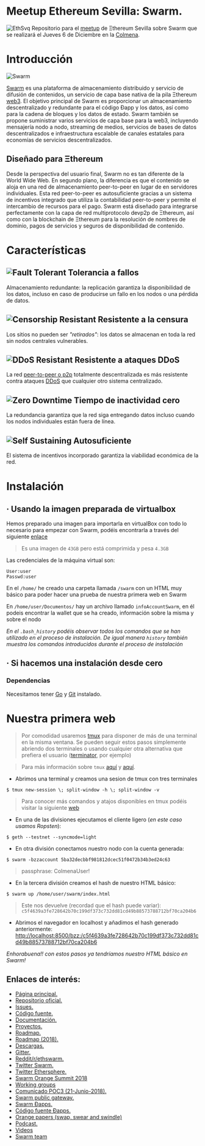 # Meetup Ethereum Sevilla: Swarm.
![EthSvq](./images/EthSvq.jpg)
Repositorio para el [meetup](https://www.meetup.com/es-ES/Ethereum-Meetup-Sevilla/events/256802370/) de Ξthereum Sevilla sobre Swarm que se realizará el Jueves 6 de Diciembre en la [Colmena](https://www.coworkingcolmena.com/).


# Introducción
![Swarm](./images/swarm.png)

[Swarm](https://swarm-gateways.net/bzz:/theswarm.eth/) es una plataforma de almacenamiento distribuido y servicio de difusión de contenidos, un servicio de capa base nativa de la pila Ξthereum [web3](https://web3js.readthedocs.io/en/1.0/getting-started.html). El objetivo principal de Swarm es proporcionar un almacenamiento descentralizado y redundante para el código Đapp y los datos, así como para la cadena de bloques y los datos de estado. Swarm también se propone suministrar varios servicios de capa base para la web3, incluyendo mensajería nodo a nodo, streaming de medios, servicios de bases de datos descentralizados e infraestructura escalable de canales estatales para economías de servicios descentralizados.

## Diseñado para Ξthereum
Desde la perspectiva del usuario final, Swarm no es tan diferente de la World Wide Web. En segundo plano, la diferencia es que el contenido se aloja en una red de almacenamiento peer-to-peer en lugar de en servidores individuales. Esta red peer-to-peer es autosuficiente gracias a un sistema de incentivos integrado que utiliza la contabilidad peer-to-peer y permite el intercambio de recursos para el pago. Swarm está diseñado para integrarse perfectamente con la capa de red multiprotocolo devp2p de Ξthereum, así como con la blockchain de Ξthereum para la resolución de nombres de dominio, pagos de servicios y seguros de disponibilidad de contenido.


# Características
## ![Fault Tolerant](./images/faultTolerant.png) Tolerancia a fallos 
Almacenamiento redundante: la replicación garantiza la disponibilidad de los datos, incluso en caso de producirse un fallo en los nodos o una pérdida de datos.

## ![Censorship Resistant](./images/censorshipResistant.png) Resistente a la censura
Los sitios no pueden ser _"retirados"_: los datos se almacenan en toda la red sin nodos centrales vulnerables.

## ![DDoS Resistant](./images/DDoSResistant.png) Resistente a ataques DDoS
La red [peer-to-peer o p2p](https://es.wikipedia.org/wiki/Peer-to-peer) totalmente descentralizada es más resistente contra ataques [DDoS](https://es.wikipedia.org/wiki/Ataque_de_denegaci%C3%B3n_de_servicio) que cualquier otro sistema centralizado.

## ![Zero Downtime](./images/zeroDowntime.png) Tiempo de inactividad cero
La redundancia garantiza que la red siga entregando datos incluso cuando los nodos individuales están fuera de línea.

## ![Self Sustaining](./images/selfSustaining.png) Autosuficiente
El sistema de incentivos incorporado garantiza la viabilidad económica de la red.


# Instalación

## · Usando la imagen preparada de virtualbox
Hemos preparado una imagen para importarla en virtualBox con todo lo necesario para empezar con Swarm, podéis encontrarla a través del siguiente [enlace](https://www.coworkingcolmena.com/vm/swarmworkshop.zip)

> Es una imagen de `43GB` pero está comprimida y pesa `4.3GB`

Las credenciales de la máquina virtual son:
```
User:user
Passwd:user
```

En el `/home/` he creado una carpeta llamada  `/swarm` con un HTML muy básico para poder hacer una prueba de nuestra primera web en Swarm

En `/home/user/Documentos/` hay un archivo llamado `infoAccountSwarm`, en él podeis encontrar la wallet que se ha creado, información sobre la misma y sobre el nodo

_En el `.bash_history` podéis observar todos los comandos que se han utilizado en el proceso de instalación. De igual manera `history` también muestra los comandos introducidos durante el proceso de instalación_

## · Si hacemos una instalación desde cero
### Dependencias
Necesitamos tener [Go](https://golang.org/) y [Git](http://git.org/) instalado.


# Nuestra primera web
>Por comodidad usaremos [tmux](https://github.com/tmux/tmux/wiki) para disponer de más de una terminal en la misma ventana. Se pueden seguir estos pasos simplemente abriendo dos terminales o usando cualquier otra alternativa que prefiera el usuario ([terminator](https://launchpad.net/terminator), por ejemplo)

>Para más información sobre `tmux` [aquí](https://man.openbsd.org/OpenBSD-current/man1/tmux.1) y [aquí](https://raw.githubusercontent.com/tmux/tmux/master/README).

- Abrimos una terminal y creamos una sesion de tmux con tres terminales 
```
$ tmux new-session \; split-window -h \; split-window -v
```
> Para conocer más comandos y atajos disponibles en tmux podéis visitar la siguiente [web](https://tmuxcheatsheet.com/)
- En una de las divisiones ejecutamos el cliente ligero (_en este caso usamos Ropsten_):
```
$ geth --testnet --syncmode=light
```
- En otra división conectamos nuestro nodo con la cuenta generada:
```
$ swarm -bzzaccount 5ba32decbbf981812dcec51f0472b34b3ed24c63
```
>passphrase: ColmenaUser!
- En la tercera división creamos el hash de nuestro HTML básico:
```
$ swarm up /home/user/swarm/index.html
```
>Este nos devuelve (recordad que el hash puede variar): `c5f4639a3fe728642b70c199df373c732dd81cd49b88573788712bf70ca204b6`

- Abrimos el navegador en localhost y añadimos el hash generado anteriormente:
[http://localhost:8500/bzz:/c5f4639a3fe728642b70c199df373c732dd81cd49b88573788712bf70ca204b6](http://localhost:8500/bzz:/c5f4639a3fe728642b70c199df373c732dd81cd49b88573788712bf70ca204b6)

_Enhorabuena!! con estos pasos ya tendríamos nuestro HTML básico en Swarm!_












## Enlaces de interés:
- [Página principal.](https://swarm-gateways.net/bzz:/theswarm.eth/#)
- [Repositorio oficial.](https://github.com/ethersphere)
- [Issues.](https://github.com/ethersphere/go-ethereum/issues)
- [Código fuente.](https://github.com/ethereum/go-ethereum)
- [Documentación.](https://swarm-guide.readthedocs.io/en/latest/)
- [Proyectos.](https://swarm-gateways.net/bzz:/theswarm.eth/#projects)
- [Roadmap.](https://github.com/ethersphere/swarm/wiki/Roadmap)
- [Roadmap (2018).](https://github.com/orgs/ethersphere/projects/5)
- [Descargas.](https://swarm-gateways.net/bzz:/theswarm.eth/downloads/)
- [Gitter.](https://gitter.im/ethereum/swarm)
- [Reddit/r/ethswarm.](https://www.reddit.com/r/ethswarm)
- [Twitter Swarm.](https://twitter.com/ethswarm)
- [Twitter Ethersphere.](https://twitter.com/ethersphere)
- [Swarm Orange Summit 2018](https://swarm-gateways.net/bzz:/swarm-orange-summit.eth/)
- [Working groups](https://github.com/ethersphere/swarm/wiki/Working-groups)
- [Comunicado POC3 (21-Junio-2018).](https://blog.ethereum.org/2018/06/21/announcing-swarm-proof-of-concept-release-3/)
- [Swarm public gateway.](https://swarm-gateways.net/)
- [Swarm Đapps.](https://swarm-gateways.net/bzz:/swarmapps.eth/)
- [Código fuente Đapps.](https://github.com/ethersphere/Swarm-dapps)
- [Orange papers (swap, swear and swindle)](https://swarm-gateways.net/bzz:/theswarm.eth/ethersphere/orange-papers/1)
- [Podcast.](https://oktahedron.diskordia.org/?podcast=oh003-Swarm)
- [Videos](https://swarm-guide.readthedocs.io/en/latest/resources.html#videos)
- [Swarm team](https://blog.ethereum.org/img/2018/06/swarm_team_2018.jpg)